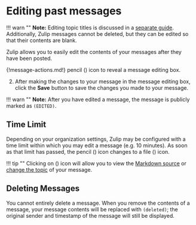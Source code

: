 # Editing past messages

!!! warn ""
    **Note:** Editing topic titles is discussed in a
    [separate guide](/help/change-the-topic-of-a-message). Additionally, Zulip
    messages cannot be deleted, but they can be edited so that their contents
    are blank.

Zulip allows you to easily edit the contents of your messages after they have
been posted.

{!message-actions.md!} pencil (<i class="icon-vector-pencil"></i>) icon
to reveal a message editing box.

2. After making the changes to your message in the message editing box, click
the **Save** button to save the changes you made to your message.

!!! warn ""
    **Note:** After you have edited a message, the message is publicly marked as
    `(EDITED)`.

## Time Limit

Depending on your organization settings, Zulip may be configured with a time
limit within which you may edit a message (e.g. 10 minutes). As soon as that
limit has passed, the pencil (<i class="icon-vector-pencil"></i>) icon
changes to a file (<i class="icon-vector-file-text-alt"></i>) icon.

!!! tip ""
    Clicking on (<i class="icon-vector-file-text-alt"></i>) icon will allow you to
    view the [Markdown source](/help/view-the-markdown-source-of-a-message) or
    [change the topic](/help/change-the-topic-of-a-message) of your message.

## Deleting Messages

You cannot entirely delete a message. When you remove the contents of a message,
your message contents will be replaced with `(deleted)`; the original sender and
timestamp of the message will still be displayed.
